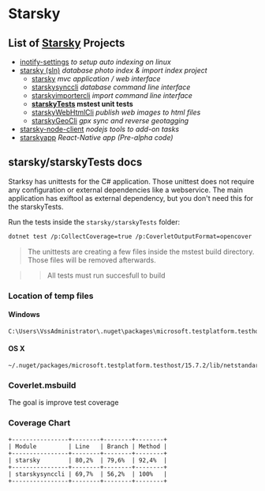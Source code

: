 # Starsky
## List of [Starsky](../../readme.md) Projects
 * [inotify-settings](../../inotify-settings/readme.md) _to setup auto indexing on linux_
 * [starsky (sln)](../../starsky/readme.md) _database photo index & import index project_
    * [starsky](../../starsky/starsky/readme.md)  _mvc application / web interface_
    * [starskysynccli](../../starsky/starskysynccli/readme.md)  _database command line interface_
    * [starskyimportercli](../../starsky/starskyimportercli/readme.md)  _import command line interface_
    * __[starskyTests](../../starsky/starskyTests/readme.md)  mstest unit tests__
    * [starskyWebHtmlCli](../../starsky/starskywebhtmlcli/readme.md)  _publish web images to html files_
    * [starskyGeoCli](../../starsky/starskygeocli/readme.md)  _gpx sync and reverse geotagging_
 * [starsky-node-client](../../starsky-node-client/readme.md) _nodejs tools to add-on tasks_
 * [starskyapp](../../starskyapp/readme.md) _React-Native app (Pre-alpha code)_

## starsky/starskyTests docs

Starksy has unittests for the C# application.
Those unittest does not require any configuration or external dependencies like a webservice.
The main application has exiftool as external dependency, but you don't need this for the starskyTests.

Run the tests inside the `starsky/starskyTests` folder:
```sh
dotnet test /p:CollectCoverage=true /p:CoverletOutputFormat=opencover
```
> The unittests are creating a few files inside the mstest build directory. Those files will be removed afterwards.

>> All tests must run succesfull to build

### Location of temp files
#### Windows
```
C:\Users\VssAdministrator\.nuget\packages\microsoft.testplatform.testhost\15.7.2\lib\netstandard1.5\
```

#### OS X
```
~/.nuget/packages/microsoft.testplatform.testhost/15.7.2/lib/netstandard1.5/
```

### Coverlet.msbuild
The goal is improve test coverage

### Coverage Chart
```
+----------------+--------+--------+--------+
| Module         | Line   | Branch | Method |
+----------------+--------+--------+--------+
| starsky        | 80,2%  | 79,6%  | 92,4%  |
+----------------+--------+--------+--------+
| starskysynccli | 69,7%  | 56,2%  | 100%   |
+----------------+--------+--------+--------+
```
